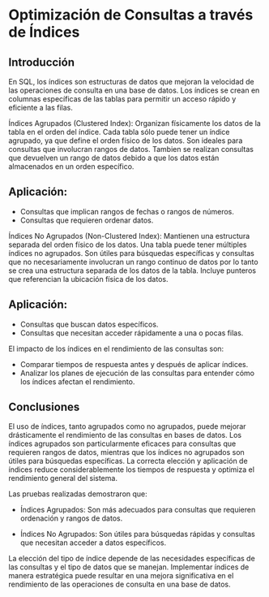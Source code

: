 # Optimización de Consultas a través de Índices
## Introducción
En SQL, los índices son estructuras de datos que mejoran la velocidad de las operaciones de consulta en una base de datos. Los índices se crean en columnas específicas de las tablas para permitir un acceso rápido y eficiente a las filas. 

Índices Agrupados (Clustered Index): Organizan físicamente los datos de la tabla en el orden del índice. Cada tabla sólo puede tener un índice agrupado, ya que define el orden físico de los datos. Son ideales para consultas que involucran rangos de datos.  Tambien se realizan consultas que devuelven un rango de datos debido a que los datos están almacenados en un orden específico.

## Aplicación:
- Consultas que implican rangos de fechas o rangos de números.
- Consultas que requieren ordenar datos.


Índices No Agrupados (Non-Clustered Index): Mantienen una estructura separada del orden físico de los datos. Una tabla puede tener múltiples índices no agrupados. Son útiles para búsquedas específicas y consultas que no necesariamente involucran un rango continuo de datos por lo tanto se crea una estructura separada de los datos de la tabla. Incluye punteros que referencian la ubicación física de los datos.

## Aplicación:
- Consultas que buscan datos específicos.
- Consultas que necesitan acceder rápidamente a una o pocas filas.


El impacto de los índices en el rendimiento de las consultas son:

- Comparar tiempos de respuesta antes y después de aplicar índices.
- Analizar los planes de ejecución de las consultas para entender cómo los índices afectan el rendimiento.
  
## Conclusiones

El uso de índices, tanto agrupados como no agrupados, puede mejorar drásticamente el rendimiento de las consultas en bases de datos. Los índices agrupados son particularmente eficaces para consultas que requieren rangos de datos, mientras que los índices no agrupados son útiles para búsquedas específicas. La correcta elección y aplicación de índices reduce considerablemente los tiempos de respuesta y optimiza el rendimiento general del sistema.

Las pruebas realizadas demostraron que:

- Índices Agrupados: Son más adecuados para consultas que requieren ordenación y rangos de datos.

- Índices No Agrupados: Son útiles para búsquedas rápidas y consultas que necesitan acceder a datos específicos.
  
La elección del tipo de índice depende de las necesidades específicas de las consultas y el tipo de datos que se manejan. Implementar índices de manera estratégica puede resultar en una mejora significativa en el rendimiento de las operaciones de consulta en una base de datos.

